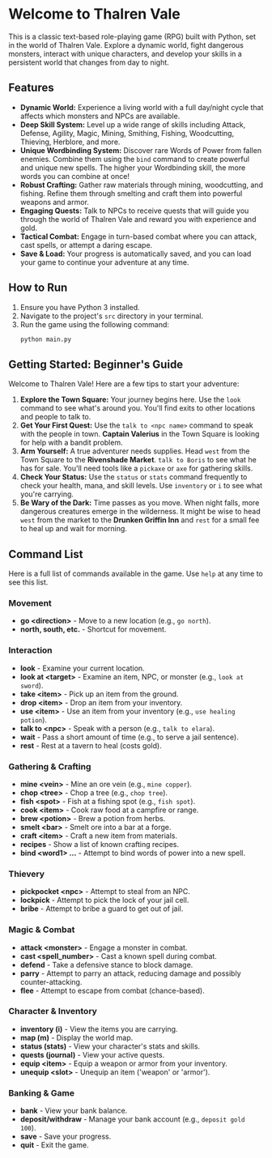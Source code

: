 # Welcome to Thalren Vale

This is a classic text-based role-playing game (RPG) built with Python, set in the world of Thalren Vale. Explore a dynamic world, fight dangerous monsters, interact with unique characters, and develop your skills in a persistent world that changes from day to night.

## Features

*   **Dynamic World:** Experience a living world with a full day/night cycle that affects which monsters and NPCs are available.
*   **Deep Skill System:** Level up a wide range of skills including Attack, Defense, Agility, Magic, Mining, Smithing, Fishing, Woodcutting, Thieving, Herblore, and more.
*   **Unique Wordbinding System:** Discover rare Words of Power from fallen enemies. Combine them using the `bind` command to create powerful and unique new spells. The higher your Wordbinding skill, the more words you can combine at once!
*   **Robust Crafting:** Gather raw materials through mining, woodcutting, and fishing. Refine them through smelting and craft them into powerful weapons and armor.
*   **Engaging Quests:** Talk to NPCs to receive quests that will guide you through the world of Thalren Vale and reward you with experience and gold.
*   **Tactical Combat:** Engage in turn-based combat where you can attack, cast spells, or attempt a daring escape.
*   **Save & Load:** Your progress is automatically saved, and you can load your game to continue your adventure at any time.

## How to Run

1.  Ensure you have Python 3 installed.
2.  Navigate to the project's `src` directory in your terminal.
3.  Run the game using the following command:
    ```sh
    python main.py
    ```

## Getting Started: Beginner's Guide

Welcome to Thalren Vale! Here are a few tips to start your adventure:

1.  **Explore the Town Square:** Your journey begins here. Use the `look` command to see what's around you. You'll find exits to other locations and people to talk to.
2.  **Get Your First Quest:** Use the `talk to <npc name>` command to speak with the people in town. **Captain Valerius** in the Town Square is looking for help with a bandit problem.
3.  **Arm Yourself:** A true adventurer needs supplies. Head `west` from the Town Square to the **Rivenshade Market**. `talk to Boris` to see what he has for sale. You'll need tools like a `pickaxe` or `axe` for gathering skills.
4.  **Check Your Status:** Use the `status` or `stats` command frequently to check your health, mana, and skill levels. Use `inventory` or `i` to see what you're carrying.
5.  **Be Wary of the Dark:** Time passes as you move. When night falls, more dangerous creatures emerge in the wilderness. It might be wise to head `west` from the market to the **Drunken Griffin Inn** and `rest` for a small fee to heal up and wait for morning.

## Command List

Here is a full list of commands available in the game. Use `help` at any time to see this list.

### Movement
*   **go \<direction\>** - Move to a new location (e.g., `go north`).
*   **north, south, etc.** - Shortcut for movement.

### Interaction
*   **look** - Examine your current location.
*   **look at \<target\>** - Examine an item, NPC, or monster (e.g., `look at sword`).
*   **take \<item\>** - Pick up an item from the ground.
*   **drop \<item\>** - Drop an item from your inventory.
*   **use \<item\>** - Use an item from your inventory (e.g., `use healing potion`).
*   **talk to \<npc\>** - Speak with a person (e.g., `talk to elara`).
*   **wait** - Pass a short amount of time (e.g., to serve a jail sentence).
*   **rest** - Rest at a tavern to heal (costs gold).

### Gathering & Crafting
*   **mine \<vein\>** - Mine an ore vein (e.g., `mine copper`).
*   **chop \<tree\>** - Chop a tree (e.g., `chop tree`).
*   **fish \<spot\>** - Fish at a fishing spot (e.g., `fish spot`).
*   **cook \<item\>** - Cook raw food at a campfire or range.
*   **brew \<potion\>** - Brew a potion from herbs.
*   **smelt \<bar\>** - Smelt ore into a bar at a forge.
*   **craft \<item\>** - Craft a new item from materials.
*   **recipes** - Show a list of known crafting recipes.
*   **bind \<word1\> ...** - Attempt to bind words of power into a new spell.

### Thievery
*   **pickpocket \<npc\>** - Attempt to steal from an NPC.
*   **lockpick** - Attempt to pick the lock of your jail cell.
*   **bribe** - Attempt to bribe a guard to get out of jail.

### Magic & Combat
*   **attack \<monster\>** - Engage a monster in combat.
*   **cast \<spell_number\>** - Cast a known spell during combat.
*   **defend** - Take a defensive stance to block damage.
*   **parry** - Attempt to parry an attack, reducing damage and possibly counter-attacking.
*   **flee** - Attempt to escape from combat (chance-based).

### Character & Inventory
*   **inventory (i)** - View the items you are carrying.
*   **map (m)** - Display the world map.
*   **status (stats)** - View your character's stats and skills.
*   **quests (journal)** - View your active quests.
*   **equip \<item\>** - Equip a weapon or armor from your inventory.
*   **unequip \<slot\>** - Unequip an item ('weapon' or 'armor').

### Banking & Game
*   **bank** - View your bank balance.
*   **deposit/withdraw** - Manage your bank account (e.g., `deposit gold 100`).
*   **save** - Save your progress.
*   **quit** - Exit the game.